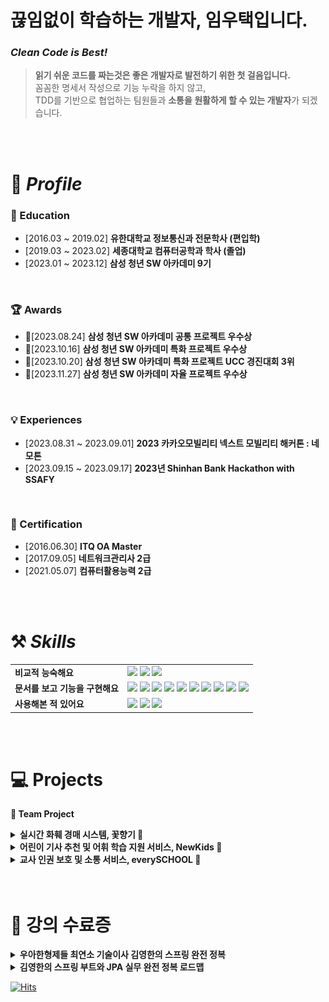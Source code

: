 # 끊임없이 학습하는 개발자, 임우택입니다.

### ***Clean Code is Best!***

> **읽기 쉬운 코드를 짜는것은 좋은 개발자로 발전하기 위한 첫 걸음입니다.**<br/>
> 꼼꼼한 명세서 작성으로 기능 누락을 하지 않고,<br/>
> TDD를 기반으로 협업하는 팀원들과 **소통을 원활하게 할 수 있는 개발자**가 되겠습니다.

<br/>
<br/>
<!--
# 🧑🏻‍💻 *My Stats*

<img src="http://mazassumnida.wtf/api/v2/generate_badge?boj=lyt1228" width="400px">

<br/>
<br/>
-->

# 🔎 *Profile*

### 🏫 Education

* [2016.03 ~ 2019.02] **유한대학교 정보통신과 전문학사 (편입학)**
* [2019.03 ~ 2023.02] **세종대학교 컴퓨터공학과 학사 (졸업)**
* [2023.01 ~ 2023.12] **삼성 청년 SW 아카데미 9기**

<br/>

### 🏆 Awards

* 🥈[2023.08.24] **삼성 청년 SW 아카데미 공통 프로젝트 우수상**
* 🥉[2023.10.16] **삼성 청년 SW 아카데미 특화 프로젝트 우수상**
* 🥉[2023.10.20] **삼성 청년 SW 아카데미 특화 프로젝트 UCC 경진대회 3위**
* 🥉[2023.11.27] **삼성 청년 SW 아카데미 자율 프로젝트 우수상**

<br />

### 💡 Experiences

* [2023.08.31 ~ 2023.09.01] **2023 카카오모빌리티 넥스트 모빌리티 해커톤 : 네모톤**
* [2023.09.15 ~ 2023.09.17] **2023년 Shinhan Bank Hackathon with SSAFY**

<br />

### 📜 Certification

* [2016.06.30] **ITQ OA Master**
* [2017.09.05] **네트워크관리사 2급**
* [2021.05.07] **컴퓨터활용능력 2급**

<br/>
<br/>

# ⚒️ *Skills*

|                     |                                                                                                                                                                                                                                                                                                                                                                                                                                                                                                                                                                                                                                                                                                                                                                                                                                                                                                                                                                                                                                                                                                                              |
|---------------------|------------------------------------------------------------------------------------------------------------------------------------------------------------------------------------------------------------------------------------------------------------------------------------------------------------------------------------------------------------------------------------------------------------------------------------------------------------------------------------------------------------------------------------------------------------------------------------------------------------------------------------------------------------------------------------------------------------------------------------------------------------------------------------------------------------------------------------------------------------------------------------------------------------------------------------------------------------------------------------------------------------------------------------------------------------------------------------------------------------------------------|
| **비교적 능숙해요**        | <img src="https://img.shields.io/badge/Java-007396?style=for-the-badge&logo=OpenJDK&logoColor=white"/></a> <img src="https://img.shields.io/badge/Spring Boot-6DB33F?style=for-the-badge&logo=Spring Boot&logoColor=white"/></a> <img src="https://img.shields.io/badge/Hibernate-59666C?style=for-the-badge&logo=Hibernate&logoColor=white"/></a>                                                                                                                                                                                                                                                                                                                                                                                                                                                                                                                                                                                                                                                                                                                                                                           |
| **문서를 보고 기능을 구현해요** | <img src="https://img.shields.io/badge/MySQL-4479A1?style=for-the-badge&logo=MySQL&logoColor=white"/></a> <img src="https://img.shields.io/badge/Thymeleaf-005F0F?style=for-the-badge&logo=Thymeleaf&logoColor=white"/></a> <img src="https://img.shields.io/badge/HTML5-E34F26?style=for-the-badge&logo=HTML5&logoColor=white"/></a> <img src="https://img.shields.io/badge/CSS3-1572B6?style=for-the-badge&logo=CSS3&logoColor=white"/></a> <img src="https://img.shields.io/badge/JavaScript-F7DF1E?style=for-the-badge&logo=JavaScript&logoColor=white"/></a> <img src="https://img.shields.io/badge/Bootstrap-7952B3?style=for-the-badge&logo=Bootstrap&logoColor=white"/></a> <img src="https://img.shields.io/badge/jQuery-0769AD?style=for-the-badge&logo=jQuery&logoColor=white"/></a> <img src="https://img.shields.io/badge/MyBatis-A8B9CC?style=for-the-badge&logo=&logoColor=white"/></a> <img src="https://img.shields.io/badge/React-61DAFB?style=for-the-badge&logo=React&logoColor=white"/></a> <img src="https://img.shields.io/badge/Vue.js-4FC08D?style=for-the-badge&logo=Vue.js&logoColor=white"/></a> |
| **사용해본 적 있어요**      | <img src="https://img.shields.io/badge/Python-3776AB?style=for-the-badge&logo=Python&logoColor=white"/></a> <img src="https://img.shields.io/badge/C-A8B9CC?style=for-the-badge&logo=C&logoColor=white"/></a> <img src="https://img.shields.io/badge/C++-00599C?style=for-the-badge&logo=cplusplus&logoColor=white"/></a>                                                                                                                                                                                                                                                                                                                                                                                                                                                                                                                                                                                                                                                                                                                                                                                                    |

<br/>
<br/>

# 💻 Projects

<b>👥 Team Project</b>

<details>
  <summary><b>실시간 화훼 경매 시스템, 꽃향기 🌸</b></summary>
  <div markdown="1">
    <br>
    <img src="https://github.com/Chaos0103/kkoch/blob/master/readme_assets/image/logo-removebg.png" alt="#" height="270" />

    삼성 청년 SW 아카데이(SSAFY)에서 진행한 Web RTC(웹기술)를 활용한 공통 프로젝트로
    화훼 도매업자를 대상으로 실사간 꽃 경매 시스템을 구축해
    사용자에게 다양한 편의성을 제공하는 Web Application입니다.

- 프로젝트 기간 : 2023.07.04 ~ 2023.08.18
- 프로젝트 링크
  - [Github Repository](https://github.com/Chaos0103/kkoch)
  - [Notion Portfolio](https://dev-dong82.notion.site/d1e71fea8c6242e0aed1b5f3ed067cdc?pvs=4)
- 핵심 기술
  - FrontEnd : React, TypeScript, WebSocket, Tailwind
  - BackEnd : Java 11, Spring Boot 2, Spring Security, Spring Data JPA, Spring Cloud, Spring REST Docs
  - Database : MySQL, Redis
  - Infra : AWS EC2, Nginx, Prometheus, Grafana
- 핵심 서비스
  - Web RTC를 활용한 실시간 온라인 경매 참여
  - 화훼 경매 사전 예약
  - 도매업자 분들의 편의를 위해 보다 직관적이고 투명한 거래 정보 조회
- **⚙ BACKEND, 🌐 INFRA** 담당
  - MSA 서버 구축 및 배포
  - 회원 및 경매 낙찰 기능 담당
  </div>

</details>

<details>
  <summary><b>어린이 기사 추천 및 어휘 학습 지원 서비스, NewKids 👶</b></summary>
  <div markdown="1">
    <br>
    <img src="" alt="#" height="270" />

    삼성 청년 SW 아카데이(SSAFY)에서 진행한 빅데이터 추천을 활용한 특화 프로젝트로
    최근 사회적 이슈인 MZ 세대의 문해력 감소를 위해 빅데이터 추천 시스템을 구축해
    사용자에게 뉴스 추천 및 어휘 학습을 제공하는 Web Application입니다.

- 프로젝트 기간 : 2023.08.14 ~ 2023.10.06
- 프로젝트 링크
  - [Github Repository](https://github.com/Chaos0103/newkids)
  - [Notion Portfolio](https://dev-dong82.notion.site/890d7cbc01da43cfb04825f952e9b02f?pvs=4)
- 핵심 기술
  - FrontEnd : React, TypeScript, Style-Components
  - BackEnd : Java 11, Spring Boot 2, Spring Security, Spring Data JPA, Spring Batch, Spring Cloud, Spring REST Docs
  - BigData : Python, Flask
  - Database : MySQL, MongoDB, Redis
  - Infra : AWS EC2, Nginx, Kafka, Prometheus, Grafana
- 핵심 서비스
  - 행동 기반 뉴스 기사 추천 시스템
  - 문해력 감소를 위한 어휘 학습 기능
- **⚙ BACKEND, 🌐 INFRA** 담당
  - MSA 서버 구축 및 배포
  </div>

</details>

<details>
  <summary><b>교사 인권 보호 및 소통 서비스, everySCHOOL 🏫</b></summary>
  <div markdown="1">
    <br>
    <img src="https://github.com/Chaos0103/everySCHOOL/blob/master/etc/images/everyschoollogo.gif" alt="#" height="270" />

    삼성 청년 SW 아카데이(SSAFY)에서 진행한 자율 프로젝트로
    교사 개인정보와 사생활을 보호하고 악성 민원을 사전 예방하여 가정과 학교 모두가 함께하는 서비스입니다.

- 프로젝트 기간 : 2023.10.06 ~ 2023.11.17
- 프로젝트 링크
  - [Github Repository](https://github.com/Chaos0103/everySCHOOL)
  - [Notion Portfolio](https://dev-dong82.notion.site/everySCHOOL-ad84a58bb6c743a085b2c2221009f676?pvs=4)
- 핵심 기술
  - FrontEnd : React, Flutter
  - BackEnd : Java 11, Spring Boot 2, Spring Security, Spring Data JPA, Spring Batch, Spring Cloud, Spring REST Docs
  - Database : MySQL, MongoDB, Redis
  - Infra : AWS EC2, Nginx, Kafka, Prometheus, Grafana
- 핵심 서비스
  - CLOVA를 활용하여 통화 종료 후 대화 내용을 분석하여 악성 민원 의심 여부를 판단하는 통화 기능
  - 채팅 전송 시 공격적인 언어를 필터링하여 상대방에게 전송을 제한하는 기능
  - OpenAI를 활용하여 채팅 종료 후 이용 빈도가 적은 시간대에 스케줄링을 실행하여 공격적인 언어를 사용하지 않더라도 비꼬는 등의 대화 내용을 판별할 수 있는 기능
  - 교직원 사생활 보호를 위한 방해 금지 모드 기능
- **⚙ BACKEND, 🌐 INFRA** 담당
  - MSA 서버 구축 및 배포
  </div>

</details>

<!--
<b> 🧑🏻‍💻 Personal Project </b> 
-->

<br/>
<br/>
<!--
# 🖥 Study

| 스터디            | 기간            | 팀 구성 | 내용 | 저장소                                                                         |
|----------------|---------------|------|----|-----------------------------------------------------------------------------|
| SSAFY 알고리즘 스터디 | 23.01 ~ 23.05 | 팀    | *  | [SSAFY_algorithm_study](https://github.com/Chaos0103/SSAFY_algorithm_study) |

<br/>
<br/>
-->

# 📜 강의 수료증

<details>
  <summary><b>우아한형제들 최연소 기술이사 김영한의 스프링 완전 정복</b></summary>
  <div markdown="1">
    <a href="https://www.inflearn.com/certificate/690173-325969-4811394">스프링 핵심 원리 - 기본편</a><br/>
    <a href="https://www.inflearn.com/certificate/690173-326674-4811393">스프링 MVC 1편 - 백엔드 웹 개발 핵심 기술</a><br/>
    <a href="https://www.inflearn.com/certificate/690173-327260-4811395">스프링 MVC 2편 - 백엔드 웹 개발 활용 기술</a><br/>
    <a href="https://www.inflearn.com/certificate/690173-326277-4811396">모든 개발자를 위한 HTTP 웹 기본 지식</a><br/>
    <a href="https://www.inflearn.com/certificate/690173-328723-10450108">스프링 DB 1편 - 데이터 접근 핵심 원리</a><br/>
  </div>
</details>

<details>
  <summary><b>김영한의 스프링 부트와 JPA 실무 완전 정복 로드맵</b></summary>
  <div markdown="1">
    <a href="https://www.inflearn.com/certificate/690173-324109-10370250">자바 ORM 표준 JPA 프로그래밍 - 기본편</a><br/>
    <a href="https://www.inflearn.com/certificate/690173-324119-10370249">실전! 스프링 부트와 JPA 활용1 - 웹 애플리케이션 개발</a><br/>
    <a href="https://www.inflearn.com/certificate/690173-324214-10370248">실전! 스프링 부트와 JPA 활용2 - API 개발과 성능 최적화</a><br/>
    <a href="https://www.inflearn.com/certificate/690173-324474-10370247">실전! 스프링 데이터 JPA</a><br/>
    <a href="https://www.inflearn.com/certificate/690173-324476-10370246">실전! Querydsl</a><br/>
  </div>
</details>

[![Hits](https://hits.seeyoufarm.com/api/count/incr/badge.svg?url=https%3A%2F%2Fgithub.com%2FChaos0103&count_bg=%2379C83D&title_bg=%23555555&icon=&icon_color=%23E7E7E7&title=hits&edge_flat=false)](https://hits.seeyoufarm.com)
